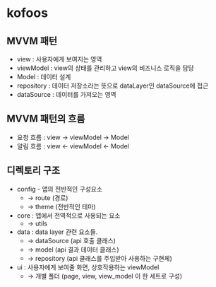 # kofoos

## MVVM 패턴
- view        : 사용자에게 보여지는 영역
- viewModel   : view의 상태를 관리하고 view의 비즈니스 로직을 담당
- Model       : 데이터 설계
- repository  : 데이터 저장소라는 뜻으로 dataLayer인 dataSource에 접근
- dataSource  : 데이터를 가져오는 영역

## MVVM 패턴의 흐름
- 요청 흐름 : view → viewModel → Model
- 알림 흐름 : view ← viewModel ← Model

## 디렉토리 구조
- config - 앱의 전반적인 구성요소
  - → route (경로)
  - → theme (전반적인 테마)
- core : 앱에서 전역적으로 사용되는 요소
  - → utils
- data : data layer 관련 요소들. 
  - → dataSource (api 호출 클래스)
  - → model (api 결과 데이터 클래스)
  - → repository (api 클래스를 주입받아 사용하는 구현체)
- ui : 사용자에게 보여줄 화면, 상호작용하는 viewModel
  - → 개별 폴더 (page, view, view_model 이 한 세트로 구성)